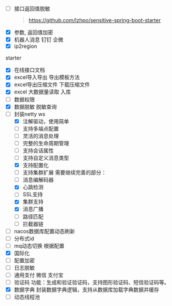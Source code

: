 - [ ] 接口返回值脱敏
  > https://github.com/lzhpo/sensitive-spring-boot-starter
- [x] 参数, 返回值加密
- [x] 机器人消息 钉钉 企微
- [x] ip2region

starter

- [x] 在线接口文档
- [x] excel导入导出 导出模板方法
- [x] excel导出压缩文件 下载压缩文件
- [x] excel 大数据量读取 入库
- [ ] 数据权限
- [x] 数据脱敏 脱敏查询
- [ ] 封装netty ws
  - [x] 注解驱动，使用简单
  - [ ] 支持多端点配置
  - [ ] 灵活的消息处理
  - [ ] 完整的生命周期管理
  - [ ] 支持会话属性
  - [ ] 支持自定义消息类型
  - [x] 支持配置化
  - [ ] 支持集群扩展
    需要继续完善的部分：
  - [ ] 消息编解码器
  - [x] 心跳检测
  - [ ] SSL支持
  - [x] 集群支持
  - [x] 消息广播
  - [ ] 路径匹配
  - [ ] 拦截器链
- [ ] nacos数据库配置动态刷新
- [ ] 分布式id
- [ ] mq动态切换 根据配置
- [x] 国际化
- [ ] 配置加密
- [ ] 日志脱敏
- [ ] 通用支付 微信 支付宝
- [ ] 验证码 功能：生成和验证验证码，支持图形验证码、短信验证码等。
- [x] 数据字典 封装数据字典逻辑，支持从数据库加载字典数据并缓存
- [ ] 动态线程池